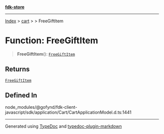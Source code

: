 [**fdk-store**](../../../README.md)
***

[Index](../../../API.md) > [cart](../../README.md) > [<internal>](../README.md) > FreeGiftItem

# Function: FreeGiftItem

> **FreeGiftItem**(): [`FreeGiftItem`](../type-aliases/type-alias.FreeGiftItem.md)

## Returns

[`FreeGiftItem`](../type-aliases/type-alias.FreeGiftItem.md)

## Defined In

node\_modules/@gofynd/fdk-client-javascript/sdk/application/Cart/CartApplicationModel.d.ts:1441

***
Generated using [TypeDoc](https://typedoc.org/) and [typedoc-plugin-markdown](https://www.npmjs.com/package/typedoc-plugin-markdown)

